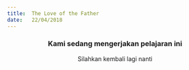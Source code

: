 ```yaml
---
title:  The Love of the Father
date:   22/04/2018
---
```


### <center>Kami sedang mengerjakan pelajaran ini</center>
<center>Silahkan kembali lagi nanti</center>